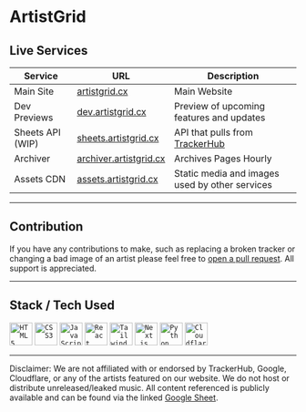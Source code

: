 
# ArtistGrid

## Live Services

|Service|URL|Description|
|-|-|-|
|Main Site| [artistgrid.cx](https://artistgrid.cx)|Main Website|
|Dev Previews|[dev.artistgrid.cx](https://dev.artistgrid.cx)|Preview of upcoming features and updates|
|Sheets API (WIP)|[sheets.artistgrid.cx](https://sheets.artistgrid.cx)|API that pulls from <a href="https://docs.google.com/spreadsheets/d/1zoOIaNbBvfuL3sS3824acpqGxOdSZSIHM8-nI9C-Vfc/htmlview">TrackerHub</a>|
|Archiver|[archiver.artistgrid.cx](https://archiver.artistgrid.cx)|Archives Pages Hourly|
|Assets CDN|[assets.artistgrid.cx](https://assets.artistgrid.cx)|Static media and images used by other services|

---

## Contribution

If you have any contributions to make, such as replacing a broken tracker or changing a bad image of an artist please feel free to <a href="https://docs.github.com/en/pull-requests/collaborating-with-pull-requests/proposing-changes-to-your-work-with-pull-requests/creating-a-pull-request">open a pull request</a>. All support is appreciated.

---

## Stack / Tech Used
<div align="left">
  <code><img width="40" src="https://cdn.jsdelivr.net/gh/devicons/devicon/icons/html5/html5-original.svg" alt="HTML5" title="HTML5" /></code>
  <code><img width="40" src="https://cdn.jsdelivr.net/gh/devicons/devicon/icons/css3/css3-original.svg" alt="CSS3" title="CSS3" /></code>
  <code><img width="40" src="https://cdn.simpleicons.org/javascript/F7DF1E" alt="JavaScript" title="JavaScript" /></code>
  <code><img width="40" src="https://cdn.simpleicons.org/react/61DAFB" alt="React" title="React" /></code>
  <code><img width="40" src="https://cdn.simpleicons.org/tailwindcss/06B6D4" alt="Tailwind CSS" title="Tailwind CSS" /></code>
  <code><img width="40" src="https://cdn.jsdelivr.net/gh/devicons/devicon/icons/nextjs/nextjs-original.svg" alt="Next.js" title="Next.js" /></code>
  <code><img width="40" src="https://cdn.simpleicons.org/python/3776AB" alt="Python" title="Python" /></code>
  <code><img width="40" src="https://cdn.simpleicons.org/cloudflare/F38020" alt="Cloudflare" title="Cloudflare" /></code>
</div>

---

Disclaimer: We are not affiliated with or endorsed by TrackerHub, Google, Cloudflare, or any of the artists featured on our website.
We do not host or distribute unreleased/leaked music. All content referenced is publicly available and can be found via the linked <a href="https://docs.google.com/spreadsheets/d/1zoOIaNbBvfuL3sS3824acpqGxOdSZSIHM8-nI9C-Vfc/htmlview">Google Sheet</a>.
###
